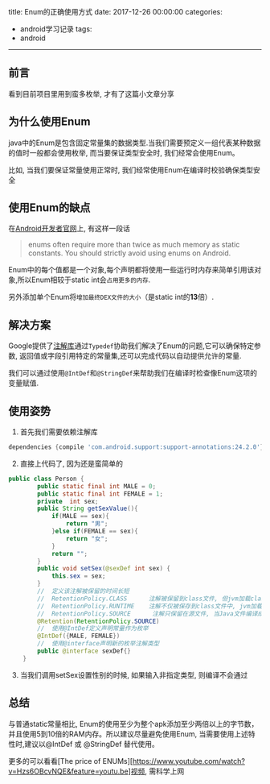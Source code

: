 title: Enum的正确使用方式
date: 2017-12-26 00:00:00
categories:
- android学习记录
tags:
- android
---
## 前言

看到目前项目里用到蛮多枚举, 才有了这篇小文章分享

## 为什么使用Enum

java中的Enum是包含固定常量集的数据类型.当我们需要预定义一组代表某种数据的值时一般都会使用枚举, 而当要保证类型安全时, 我们经常会使用Enum。

比如, 当我们要保证常量使用正常时, 我们经常使用Enum在编译时校验确保类型安全
<!-- more -->

## 使用Enum的缺点

在[Android开发者官网](https://developer.android.com/topic/performance/memory.html?hl=zh-cn)上, 有这样一段话

> enums often require more than twice as much memory as static constants. You should strictly avoid using enums on Android.

Enum中的每个值都是一个对象,每个声明都将使用一些运行时内存来简单引用该对象,所以Enum相较于static int会`占用更多的内存`.

另外添加单个Enum将`增加最终DEX文件的大小`（是static int的**13**倍）.

## 解决方案

Google提供了[注解库](https://developer.android.com/studio/write/annotations.html#enum-annotations)通过`Typedef`协助我们解决了Enum的问题,它可以确保特定参数, 返回值或字段引用特定的常量集,还可以完成代码以自动提供允许的常量.

我们可以通过使用`@IntDef`和`@StringDef`来帮助我们在编译时检查像Enum这项的变量赋值.

## 使用姿势
1. 首先我们需要依赖注解库
``` groovy
dependencies {compile 'com.android.support:support-annotations:24.2.0'}
```
2. 直接上代码了, 因为还是蛮简单的
``` java
public class Person {
        public static final int MALE = 0;
        public static final int FEMALE = 1;
        private  int sex;
        public String getSexValue(){
            if(MALE == sex){
                return "男";
            }else if(FEMALE == sex){
                return "女";
            }
            return "";
        }
        public void setSex(@sexDef int sex) {
            this.sex = sex;
        }
        //  定义该注解被保留的时间长短
        //  RetentionPolicy.CLASS      注解被保留到class文件, 但jvm加载class文件时候被遗弃, 这是默认生命周期; 用于在编译时进行一些预处理操作, 比如生成一些辅助代码(ButterKnife)
        //  RetentionPolicy.RUNTIME    注解不仅被保存到class文件中, jvm加载class文件之后, 仍然存在;用于在运行时去动态获取注解信息
        //  RetentionPolicy.SOURCE      注解只保留在源文件, 当Java文件编译成class文件的时候, 注解被遗弃; 用于做一些检查性操作
        @Retention(RetentionPolicy.SOURCE)
        //  使用@IntDef定义声明常量作为枚举
        @IntDef({MALE, FEMALE})
        //  使用@interface声明新的枚举注解类型
        public @interface sexDef{}
    }
```
3. 当我们调用setSex设置性别的时候, 如果输入非指定类型, 则编译不会通过

## 总结

与普通static常量相比, Enum的使用至少为整个apk添加至少两倍以上的字节数，并且使用5到10倍的RAM内存。所以建议尽量避免使用Enum, 当需要使用上述特性时,建议以@IntDef 或 @StringDef 替代使用。

更多的可以看看[The price of ENUMs][https://www.youtube.com/watch?v=Hzs6OBcvNQE&feature=youtu.be]视频, 需科学上网
